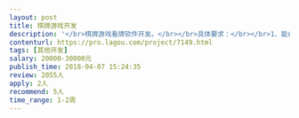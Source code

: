 ```yaml
---                
layout: post       
title: 棋牌游戏开发           
description: '</br>棋牌游戏看牌软件开发。</br></br>具体要求：</br></br>1、能在安卓端看见其他人的牌，透视效果；</br></br>备注: 有能力的可根据具体能力进行价格商议。</br>'     
contenturl: https://pro.lagou.com/project/7149.html      
tags: [其他开发]            
salary: 20000-30000元          
publish_time: 2018-04-07 15:24:35         
review: 2055人                   
apply: 2人                   
recommend: 5人                   
time_range: 1-2周              
---                 
```

